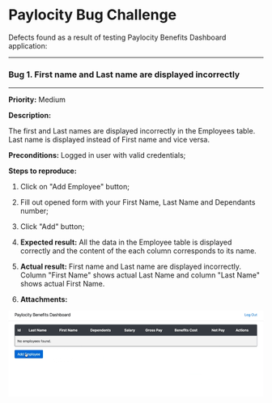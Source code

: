 # Paylocity Bug Challenge

Defects found as a result of testing Paylocity Benefits Dashboard application:

* * *  
### Bug 1. First name and Last name are displayed incorrectly
* * *
**Priority:** Medium

**Description:**

The first and Last names are displayed incorrectly in the Employees table. Last name is displayed instead of First name and vice versa.

**Preconditions:**
Logged in user with valid credentials;

**Steps to reproduce:**
1) Click on "Add Employee" button;
2) Fill out opened form with your First Name, Last Name and Dependants number;
3) Click "Add" button;

4) **Expected result:**
All the data in the Employee table is displayed correctly and the content of the each column corresponds to its name.

5) **Actual result:**
First name and Last name are displayed incorrectly. Column "First Name" shows actual Last Name and column "Last Name" shows actual First Name.

6) **Attachments:**

![Preview](/images/Bug1.gif)
